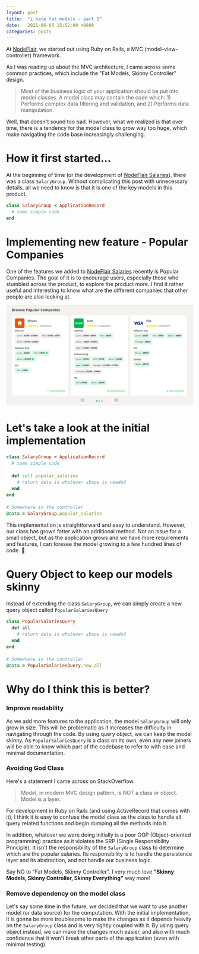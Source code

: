 ```yaml
---
layout: post
title:  "i hate fat models - part 1"
date:   2021-06-05 15:52:00 +0800
categories: posts
---
```


[nodeflair-website]:              https://www.nodeflair.com
[nodeflair-salaries]:             https://www.nodeflair.com/salaries
[nf_salaries_popular_companies]:  /assets/nf_salaries_popular_companies.png

At [NodeFlair][nodeflair-website], we started out using Ruby on Rails, a MVC (model–view–controller) framework.

As I was reading up about the MVC architecture, I came across some common practices, which include the "Fat Models, Skinny Controller" design.

> Most of the business logic of your application should be put into model classes. A model class may contain the code which: 1) Performs complex data filtering and validation, and 2) Performs data manipulation.

Well, that doesn't sound too bad. However, what we realized is that over time, there is a tendency for the model class to grow way too huge, which make navigating the code base increasingly challenging.

# <b>How it first started...</b>

At the beginning of time (or the development of [NodeFlair Salaries][nodeflair-salaries]), there was a class `SalaryGroup`. Without complicating this post with unnecessary details, all we need to know is that it is one of the key models in this product.

```ruby
class SalaryGroup < ApplicationRecord
  # some simple code
end
```

# <b>Implementing new feature - Popular Companies</b>

One of the features we added to [NodeFlair Salaries][nodeflair-salaries] recently is Popular Companies. The goal of it is to encourage users, especially those who stumbled across the product, to explore the product more. I find it rather useful and interesting to know what are the different companies that other people are also looking at.

![NodeFlair Salaries - Popular Companies][nf_salaries_popular_companies]

# <b>Let's take a look at the initial implementation</b>

```ruby
class SalaryGroup < ApplicationRecord
  # some simple code

  def self.popular_salaries
    # return data in whatever shape is needed
  end
end

# Somewhere in the controller
@data = SalaryGroup.popular_salaries
```

This implementation is straightforward and easy to understand. However, our class has grown fatter with an additional method. Not an issue for a small object, but as the application grows and we have more requirements and features, I can foresee the model growing to a few hundred lines of code. 🤮

# <b>Query Object to keep our models skinny</b>

Instead of extending the class `SalaryGroup`, we can simply create a new query object called `PopularSalariesQuery`

```ruby
class PopularSalariesQuery
  def all
    # return data in whatever shape is needed
  end
end

# Somewhere in the controller
@data = PopularSalariesQuery.new.all
```

# <b>Why do I think this is better?</b>

### Improve readability

As we add more features to the application, the model `SalaryGroup` will only grow in size. This will be problematic as it increases the difficulty in navigating through the code. By using query object, we can keep the model skinny. As `PopularSalariesQuery` is a class on its own, even any new joiners will be able to know which part of the codebase to refer to with ease and minimal documentation.

### Avoiding God Class

Here's a statement I came across on StackOverflow.
> Model, in modern MVC design pattern, is NOT a class or object. Model is a layer.

For development in Ruby on Rails (and using ActiveRecord that comes with it), I think it is easy to confuse the model class as the class to handle all query related functions and begin dumping all the methods into it. 

In addition, whatever we were doing initially is a poor OOP (Object-oriented programming) practice as it violates the SRP (Single Responsibility Principle). It isn't the responsibility of the `SalaryGroup` class to determine which are the popular salaries.  Its responsibility is to handle the persistence layer and its abstraction, and not handle our business logic.

Say NO to "Fat Models, Skinny Controller". I very much love <b>"Skinny Models, Skinny Controller, Skinny Everything"</b> way more!

### Remove dependency on the model class

Let's say some time in the future, we decided that we want to use another model (or data source) for the computation. With the initial implementation, it is gonna be more troublesome to make the changes as it depends heavily on the `SalaryGroup` class and is very tightly coupled with it. By using query object instead, we can make the changes much easier, and also with much confidence that it won't break other parts of the application (even with minimal testing).
